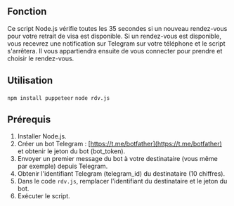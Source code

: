 ## Fonction 

Ce script Node.js vérifie toutes les 35 secondes si un nouveau rendez-vous pour votre retrait de visa est disponible. Si un rendez-vous est disponible, vous recevrez une notification sur Telegram sur votre téléphone et le script s'arrêtera. Il vous appartiendra ensuite de vous connecter pour prendre et choisir le rendez-vous.

## Utilisation
`npm install puppeteer`
`node rdv.js`

## Prérequis

1. Installer Node.js.
2. Créer un bot Telegram : [https://t.me/botfather](https://t.me/botfather) et obtenir le jeton du bot (bot_token).
3. Envoyer un premier message du bot à votre destinataire (vous même par exemple) depuis Telegram.
4. Obtenir l'identifiant Telegram (telegram_id) du destinataire (10 chiffres).
5. Dans le code `rdv.js`, remplacer l'identifiant du destinataire et le jeton du bot.
6. Exécuter le script.
